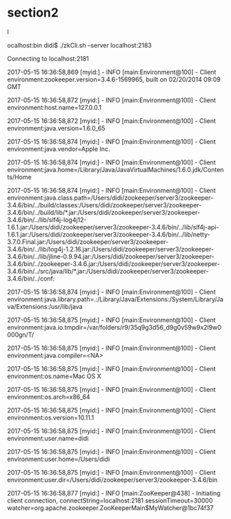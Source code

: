 # section2

l

ocalhost:bin didi$ ./zkCli.sh –server localhost:2183



Connecting to localhost:2181



2017-05-15 16:36:58,869 \[myid:\] - INFO \[main:Environment@100\] - Client environment:zookeeper.version=3.4.6-1569965, built on 02/20/2014 09:09 GMT



2017-05-15 16:36:58,872 \[myid:\] - INFO \[main:Environment@100\] - Client environment:host.name=127.0.0.1



2017-05-15 16:36:58,872 \[myid:\] - INFO \[main:Environment@100\] - Client environment:java.version=1.6.0\_65



2017-05-15 16:36:58,874 \[myid:\] - INFO \[main:Environment@100\] - Client environment:java.vendor=Apple Inc.



2017-05-15 16:36:58,874 \[myid:\] - INFO \[main:Environment@100\] - Client environment:java.home=/Library/Java/JavaVirtualMachines/1.6.0.jdk/Contents/Home



2017-05-15 16:36:58,874 \[myid:\] - INFO \[main:Environment@100\] - Client environment:java.class.path=/Users/didi/zookeeper/server3/zookeeper-3.4.6/bin/../build/classes:/Users/didi/zookeeper/server3/zookeeper-3.4.6/bin/../build/lib/\*.jar:/Users/didi/zookeeper/server3/zookeeper-3.4.6/bin/../lib/slf4j-log4j12-1.6.1.jar:/Users/didi/zookeeper/server3/zookeeper-3.4.6/bin/../lib/slf4j-api-1.6.1.jar:/Users/didi/zookeeper/server3/zookeeper-3.4.6/bin/../lib/netty-3.7.0.Final.jar:/Users/didi/zookeeper/server3/zookeeper-3.4.6/bin/../lib/log4j-1.2.16.jar:/Users/didi/zookeeper/server3/zookeeper-3.4.6/bin/../lib/jline-0.9.94.jar:/Users/didi/zookeeper/server3/zookeeper-3.4.6/bin/../zookeeper-3.4.6.jar:/Users/didi/zookeeper/server3/zookeeper-3.4.6/bin/../src/java/lib/\*.jar:/Users/didi/zookeeper/server3/zookeeper-3.4.6/bin/../conf:



2017-05-15 16:36:58,874 \[myid:\] - INFO \[main:Environment@100\] - Client environment:java.library.path=.:/Library/Java/Extensions:/System/Library/Java/Extensions:/usr/lib/java



2017-05-15 16:36:58,875 \[myid:\] - INFO \[main:Environment@100\] - Client environment:java.io.tmpdir=/var/folders/r9/35q9g3d56\_d9g0v59w9x2l9w0000gn/T/



2017-05-15 16:36:58,875 \[myid:\] - INFO \[main:Environment@100\] - Client environment:java.compiler=&lt;NA&gt;



2017-05-15 16:36:58,875 \[myid:\] - INFO \[main:Environment@100\] - Client environment:os.name=Mac OS X



2017-05-15 16:36:58,875 \[myid:\] - INFO \[main:Environment@100\] - Client environment:os.arch=x86\_64



2017-05-15 16:36:58,875 \[myid:\] - INFO \[main:Environment@100\] - Client environment:os.version=10.11.1



2017-05-15 16:36:58,875 \[myid:\] - INFO \[main:Environment@100\] - Client environment:user.name=didi



2017-05-15 16:36:58,875 \[myid:\] - INFO \[main:Environment@100\] - Client environment:user.home=/Users/didi



2017-05-15 16:36:58,875 \[myid:\] - INFO \[main:Environment@100\] - Client environment:user.dir=/Users/didi/zookeeper/server3/zookeeper-3.4.6/bin



2017-05-15 16:36:58,877 \[myid:\] - INFO \[main:ZooKeeper@438\] - Initiating client connection, connectString=localhost:2181 sessionTimeout=30000 watcher=org.apache.zookeeper.ZooKeeperMain$MyWatcher@1bc74f37

